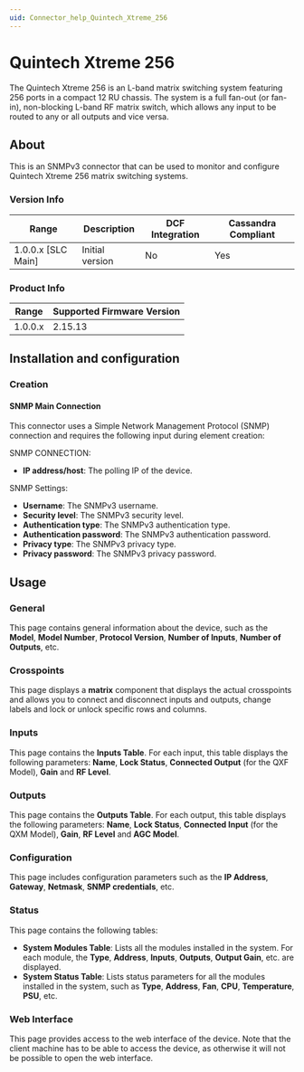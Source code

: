 ```yaml
---
uid: Connector_help_Quintech_Xtreme_256
---
```


# Quintech Xtreme 256

The Quintech Xtreme 256 is an L-band matrix switching system featuring 256 ports in a compact 12 RU chassis. The system is a full fan-out (or fan-in), non-blocking L-band RF matrix switch, which allows any input to be routed to any or all outputs and vice versa.

## About

This is an SNMPv3 connector that can be used to monitor and configure Quintech Xtreme 256 matrix switching systems.

### Version Info

| Range | Description | DCF Integration | Cassandra Compliant |
|----------------------|-----------------|---------------------|-------------------------|
| 1.0.0.x \[SLC Main\] | Initial version | No                  | Yes                     |

### Product Info

| Range | Supported Firmware Version |
|------------------|-----------------------------|
| 1.0.0.x          | 2.15.13                     |

## Installation and configuration

### Creation

#### SNMP Main Connection

This connector uses a Simple Network Management Protocol (SNMP) connection and requires the following input during element creation:

SNMP CONNECTION:

- **IP address/host**: The polling IP of the device.

SNMP Settings:

- **Username**: The SNMPv3 username.
- **Security level**: The SNMPv3 security level.
- **Authentication type**: The SNMPv3 authentication type.
- **Authentication password**: The SNMPv3 authentication password.
- **Privacy type**: The SNMPv3 privacy type.
- **Privacy password**: The SNMPv3 privacy password.

## Usage

### General

This page contains general information about the device, such as the **Model**, **Model Number**, **Protocol Version**, **Number of Inputs**, **Number of Outputs**, etc.

### Crosspoints

This page displays a **matrix** component that displays the actual crosspoints and allows you to connect and disconnect inputs and outputs, change labels and lock or unlock specific rows and columns.

### Inputs

This page contains the **Inputs Table**. For each input, this table displays the following parameters: **Name**, **Lock Status**, **Connected Output** (for the QXF Model), **Gain** and **RF Level**.

### Outputs

This page contains the **Outputs Table**. For each output, this table displays the following parameters: **Name**, **Lock Status**, **Connected Input** (for the QXM Model), **Gain**, **RF Level** and **AGC Model**.

### Configuration

This page includes configuration parameters such as the **IP Address**, **Gateway**, **Netmask**, **SNMP credentials**, etc.

### Status

This page contains the following tables:

- **System Modules Table**: Lists all the modules installed in the system. For each module, the **Type**, **Address**, **Inputs**, **Outputs**, **Output Gain**, etc. are displayed.
- **System Status Table**: Lists status parameters for all the modules installed in the system, such as **Type**, **Address**, **Fan**, **CPU**, **Temperature**, **PSU**, etc.

### Web Interface

This page provides access to the web interface of the device. Note that the client machine has to be able to access the device, as otherwise it will not be possible to open the web interface.
